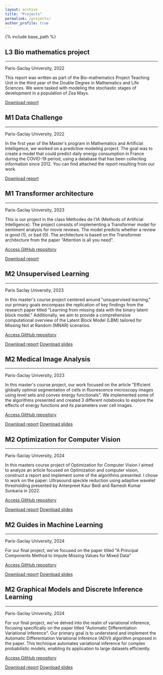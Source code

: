 ```yaml
---
layout: archive
title: "Projects"
permalink: /projects/
author_profile: true
---
```


{% include base_path %}

## L3 Bio mathematics project

---

Paris-Saclay University, 2022

This report was written as part of the Bio-mathematics Project Teaching Unit in the third year of the Double Degree in Mathematics and Life Sciences. We were tasked with modeling the stochastic stages of development in a population of Zea Mays.

[Download report](https://laufuentes.github.io/files/Rapport_Projet.pdf)

## M1 Data Challenge

---

Paris-Saclay University, 2022

In the first year of the Master's program in Mathematics and Artificial Intelligence, we worked on a predictive modeling project. The goal was to create a model that could predict daily energy consumption in France during the COVID-19 period, using a database that has been collecting information since 2012. You can find attached the report resulting from our work.

[Download report](https://laufuentes.github.io/files/GOLZ_FUENTES.pdf)

## M1 Transformer architecture

---

Paris-Saclay University, 2023

This is our project in the class Méthodes de l'IA (Methods of Artificial Intelligence). The project consists of implementing a Transformer model for sentiment analysis for movie reviews. The model predicts whether a review is good (1), or bad (0). The architecture is based on the Transformer architecture from the paper "Attention is all you need".

[Access GitHub repository](https://github.com/laufuentes/Transformer-Project.git)

[Download report](https://laufuentes.github.io/files/GOLZ_FUENTES_MethodesIA2.pdf)


## M2 Unsupervised Learning

---

Paris Saclay University, 2023

In this master's course project centered around "unsupervised learning," our primary goals encompass the replication of key findings from the research paper titled "Learning from missing data with the binary latent block model." Additionally, we aim to provide a comprehensive computational overview of the Latent Block Model (LBM) tailored for Missing Not at Random (MNAR) scenarios.

[Access GitHub repository](https://github.com/laufuentes/LBM-MNAR.git)

[Download report](http://laufuentes.github.io/files/Report_Reyero_Fuentes.pdf)
[Download slides](http://laufuentes.github.io/files/Slides_Reyero_Fuentes.pdf)


## M2 Medical Image Analysis

---

Paris-Saclay University, 2023

In this master's course project, our work focused on the article "Efficient globally optimal segmentation of cells in fluorescence microscopy images using level sets and convex energy functionals". We implemented some of the algorithms presented and created 3 different notebooks to explore the effects of energy functions and its parameters over cell images.

[Access GitHub repository](https://github.com/laufuentes/medical-image-project.git)

[Download report](http://laufuentes.github.io/files/Medical_Image_Project_Aguirre_Fuentes.pdf)
[Download slides](http://laufuentes.github.io/files/Slides_Aguirre_Fuentes.pdf)


## M2 Optimization for Computer Vision

---

Paris-Saclay University, 2024

In this masters course project of Optimization for Computer Vision I aimed to analyze an article focused on Optimization and computer vision, construct a report and implement some of the algorithms presented. I chose to work on the paper: Ultrasound speckle reduction using adaptive wavelet thresholding presented by Anterpreet Kaur Bedi and Ramesh Kumar Sunkaria in 2022.

[Access GitHub repository](https://github.com/laufuentes/Optimization-for-CV.git)

[Download report](http://laufuentes.github.io/files/OVO_Project_Laura_Fuentes.pdf)
[Download slides](http://laufuentes.github.io/files/OVO_Slides_Laura_Fuentes.pdf)


## M2 Guides in Machine Learning

---

Paris-Saclay University, 2024

For our final project, we've focused on the paper titled "A Principal Components Method to Impute Missing Values for Mixed Data"

[Access GitHub repository](https://github.com/laufuentes/Projet-GL---Principal-Component-method-Missing-Values.git)

[Download report](http://laufuentes.github.io/files/Rapport_ADJEVI_FUENTES.pdf)
[Download slides](http://laufuentes.github.io/files/Slides_ADJEVI_FUENTES.pdf)


## M2 Graphical Models and Discrete Inference Learning

---

Paris-Saclay University, 2024

For our final project, we've delved into the realm of variational inference, focusing specifically on the paper titled "Automatic Differentiation Variational Inference". Our primary goal is to understand and implement the Automatic Differentiation Variational Inference (ADVI) algorithm proposed in the paper. This technique automates variational inference for complex probabilistic models, enabling its application to large datasets efficiently.

[Access GitHub repository](https://github.com/laufuentes/ADVI-taxi-.git)

[Download report](http://laufuentes.github.io/files/Rapport_BENALI_FUENTES_MAATOUK.pdf)
[Download slides](http://laufuentes.github.io/files/Slides_BENALI_FUENTES_MAATOUK.pdf)




